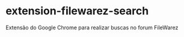extension-filewarez-search
==========================

Extensão do Google Chrome para realizar buscas no forum FileWarez
